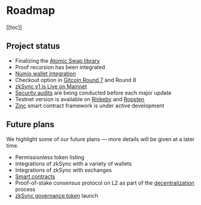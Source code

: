 # Roadmap

[[toc]]

## Project status

- Finalizing the [Atomic Swap library](https://github.com/matter-labs/atomic-swaps)
- Proof recursion has been integrated
- [Numio wallet integration](https://numio.one/fast-cheap-ethereum-transactions-now-on-google-play/)
- Checkout option in [Gitcoin Round 7](https://gitcoin.co/blog/gitcoin-grants-round-7/) and Round 8
- [zkSync v1 is Live on Mainnet][mainnet]
- [Security audits](/updates/security-audits.md) are being conducted before each major update
- Testnet version is available on [Rinkeby](https://rinkeby.zksync.io) and [Ropsten](https://ropsten.zksync.io)
- [Zinc](https://github.com/matter-labs/zinc) smart contract framework is under active development

[mainnet]: https://medium.com/matter-labs/zksync-is-live-bringing-trustless-scalable-payments-to-ethereum-9c634b3e6823

## Future plans

We highlight some of our future plans — more details will be given at a later time.

- Permissionless token listing
- Integrations of zkSync with a variety of wallets
- Integrations of zkSync with exchanges
- [Smart contracts](/user-docs/sc.md)
- Proof-of-stake consensus protocol on L2 as part of the [decentralization](/user-docs/decentralization.md) process
- [zkSync governance token](/user-docs/tokenomics.md) launch
